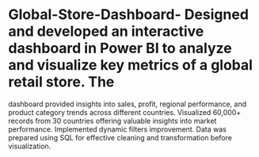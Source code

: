 # Global-Store-Dashboard- Designed and developed an interactive dashboard in Power BI to analyze and visualize key metrics of a global retail store. The 
dashboard provided insights into sales, profit, regional performance, and product category trends across different countries. 
Visualized 60,000+ records from 30 countries offering valuable insights into market performance. Implemented dynamic filters 
improvement. Data was prepared using SQL for effective cleaning and transformation before visualization.
